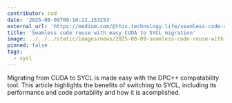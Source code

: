 ```yaml
---
contributor: rod
date: '2025-08-09T09:10:22.153253'
external_url: 'https://medium.com/@this.technology.life/seamless-code-reuse-with-easy-cuda-to-sycl-migration-38375ac60d33'
title: 'Seamless code reuse with easy CUDA to SYCL migration'
image: ../../../static/images/news/2025-08-09-seamless-code-reuse-with-cuda-to-sycl-migration.webp
pinned: false
tags:
  - sycl
---
```


Migrating from CUDA to SYCL is made easy with the DPC++ compatability tool. This article highlights
the benefits of switching to SYCL, including its performance and code portability and how it is acomplished. 
